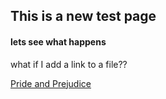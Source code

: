 ## This is a new test page
#### lets see what happens

what if I add a link to a file??

[Pride and Prejudice](pride_and_prejudice.txt)
